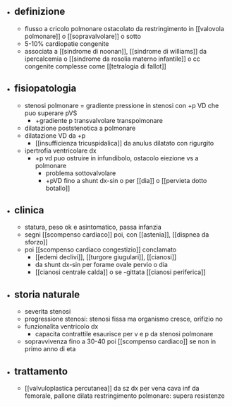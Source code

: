 - ## definizione
	- flusso a cricolo polmonare ostacolato da restringimento in [[valovola polmonare]] o [[sopravalvolare]] o sotto
	- 5-10% cardiopatie congenite
	- associata a [[sindrome di noonan]], [[sindrome di williams]] da ipercalcemia o [[sindrome da rosolia materno infantile]] o cc congenite complesse come [[tetralogia di fallot]]
- ## fisiopatologia
	- stenosi polmonare = gradiente pressione in stenosi con +p VD che puo superare pVS
		- +gradiente p transvalvolare transpolmonare
	- dilatazione poststenotica a polmonare
	- dilatazione VD da +p
		- [[insufficienza tricuspidalica]] da anulus dilatato con rigurgito
	- ipertrofia ventricolare dx
		- +p vd puo ostruire in infundibolo, ostacolo eiezione vs a polmonare
			- problema sottovalvolare
			- +pVD fino a shunt dx-sin o per [[dia]] o [[pervieta dotto botallo]]
- ## clinica
	- statura, peso ok e asintomatico, passa infanzia
	- segni [[scompenso cardiaco]] poi, con [[astenia]], [[dispnea da sforzo]]
	- poi [[scompenso cardiaco congestizio]] conclamato
		- [[edemi declivi]], [[turgore giugulari]], [[cianosi]]
		- da shunt dx-sin per forame ovale pervio o dia
		- [[cianosi centrale calda]] o se -gittata [[cianosi periferica]]
- ## storia naturale
	- severita stenosi
	- progressione stenosi: stenosi fissa ma organismo cresce, orifizio no
	- funzionalita ventricolo dx
		- capacita contrattile esaurisce per v e p da stenosi polmonare
	- sopravvivenza fino a 30-40 poi [[scompenso cardiaco]] se non in primo anno di eta
- ## trattamento
	- [[valvuloplastica percutanea]] da sz dx per vena cava inf da femorale, pallone dilata restringimento polmonare: supera resistenze